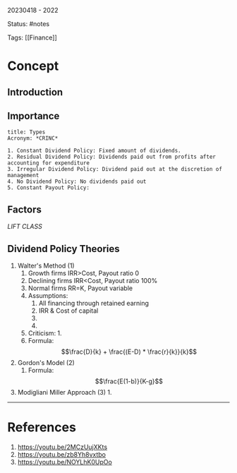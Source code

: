 20230418 - 2022

Status: #notes

Tags: [[Finance]]

# Concept
## Introduction


## Importance


``` ad-note
title: Types
Acronym: *CRINC*

1. Constant Dividend Policy: Fixed amount of dividends.
2. Residual Dividend Policy: Dividends paid out from profits after accounting for expenditure
3. Irregular Dividend Policy: Dividend paid out at the discretion of management
4. No Dividend Policy: No dividends paid out
5. Constant Payout Policy: 
```
## Factors
*LIFT CLASS*

## Dividend Policy Theories
1. Walter's Method (1)
	1. Growth firms IRR>Cost, Payout ratio 0
	2. Declining firms IRR<Cost, Payout ratio 100%
	3. NormaI firms RR=K, Payout variable
	4. Assumptions: 
		1. All financing through retained earning
		2. IRR & Cost of capital
		3. 
		4. 
	5. Criticism:
		1. 
	6. Formula: $$\frac{D}{k} + \frac{(E-D) * \frac{r}{k}}{k}$$
2. Gordon's Model (2)
	1. Formula: $$\frac{E(1-b)}{K-g}$$
3. Modigliani Miller Approach (3)
	1. 

---
# References
1. https://youtu.be/2MCzUujXKts
2. https://youtu.be/zb8Yh8vxtbo
3. https://youtu.be/NOYLhK0UpOo
